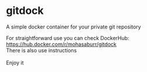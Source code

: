 # gitdock
A simple docker container for your private git repository



For straightforward use you can check DockerHub:
https://hub.docker.com/r/mohasaburr/gitdock
<br>
There is also use instructions
 </br>
 <br>
Enjoy it
</br>
